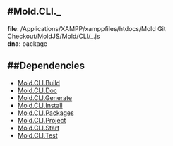 
#Mold.CLI._
---------------------------------------

__file__: /Applications/XAMPP/xamppfiles/htdocs/Mold Git Checkout/MoldJS/Mold/CLI/_.js  
__dna__: package  


	






##Dependencies
--------------

* [Mold.CLI.Build](../../Mold/CLI/Build.md) 
* [Mold.CLI.Doc](../../Mold/CLI/Doc.md) 
* [Mold.CLI.Generate](../../Mold/CLI/Generate.md) 
* [Mold.CLI.Install](../../Mold/CLI/Install.md) 
* [Mold.CLI.Packages](../../Mold/CLI/Packages.md) 
* [Mold.CLI.Project](../../Mold/CLI/Project.md) 
* [Mold.CLI.Start](../../Mold/CLI/Start.md) 
* [Mold.CLI.Test](../../Mold/CLI/Test.md) 



 

 


 



		
